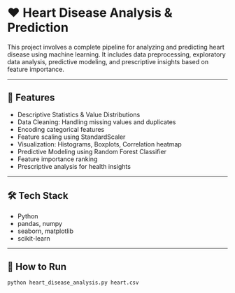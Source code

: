 # ❤️ Heart Disease Analysis & Prediction

This project involves a complete pipeline for analyzing and predicting heart disease using machine learning. It includes data preprocessing, exploratory data analysis, predictive modeling, and prescriptive insights based on feature importance.

---

## 📌 Features

- Descriptive Statistics & Value Distributions
- Data Cleaning: Handling missing values and duplicates
- Encoding categorical features
- Feature scaling using StandardScaler
- Visualization: Histograms, Boxplots, Correlation heatmap
- Predictive Modeling using Random Forest Classifier
- Feature importance ranking
- Prescriptive analysis for health insights

---

## 🛠 Tech Stack

- Python
- pandas, numpy
- seaborn, matplotlib
- scikit-learn

---

## 🧪 How to Run

```bash
python heart_disease_analysis.py heart.csv
